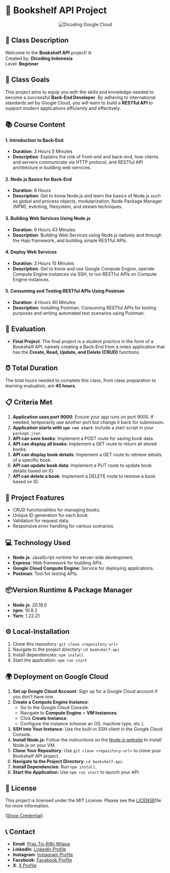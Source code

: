 # 🌟 Bookshelf API Project

<div align="center">
  <img src="https://dicoding-web-img.sgp1.cdn.digitaloceanspaces.com/original/academy/dos:d1d5705e89ede1344b035ea54f83331920231113084253.png" alt="Dicoding Google Cloud">
</div>

## 🎯 Class Description

Welcome to the **Bookshelf API** project! 🌐  
Created by: **Dicoding Indonesia**  
Level: **Beginner**

## 🚀 Class Goals

This project aims to equip you with the skills and knowledge needed to become a successful **Back-End Developer**. By adhering to international standards set by Google Cloud, you will learn to build a **RESTful API** to support modern applications efficiently and effectively.

## 📚 Course Content

#### 1. **Introduction to Back-End**

- **Duration**: 3 Hours 5 Minutes
- **Description**: Explains the role of front-end and back-end, how clients and servers communicate via HTTP protocol, and RESTful API architecture in building web services.

#### 2. **Node.js Basics for Back-End**

- **Duration**: 8 Hours
- **Description**: Get to know Node.js and learn the basics of Node.js such as global and process objects, modularization, Node Package Manager (NPM), eventing, filesystem, and stream techniques.

#### 3. **Building Web Services Using Node.js**

- **Duration**: 9 Hours 43 Minutes
- **Description**: Building Web Services using Node.js natively and through the Hapi framework, and building simple RESTful APIs.

#### 4. **Deploy Web Services**

- **Duration**: 3 Hours 15 Minutes
- **Description**: Get to know and use Google Compute Engine, operate Compute Engine instances via SSH, to run RESTful APIs on Compute Engine instances.

#### 5. **Consuming and Testing RESTful APIs Using Postman**

- **Duration**: 4 Hours 40 Minutes
- **Description**: Installing Postman. Consuming RESTful APIs for testing purposes and writing automated test scenarios using Postman.

## 🏁 Evaluation

- **Final Project**: The final project is a student practice in the form of a Bookshelf API, namely creating a Back-End from a notes application that has the **Create, Read, Update, and Delete (CRUD)** functions.

## ⏰ Total Duration

The total hours needed to complete this class, from class preparation to learning evaluation, are **45 hours**.

## 📋 Criteria Met

1. **Application uses port 9000**: Ensure your app runs on port 9000. If needed, temporarily use another port but change it back for submission.
2. **Application starts with `npm run start`**: Include a start script in your `package.json`.
3. **API can save books**: Implement a POST route for saving book data.
4. **API can display all books**: Implement a GET route to return all stored books.
5. **API can display book details**: Implement a GET route to retrieve details of a specific book.
6. **API can update book data**: Implement a PUT route to update book details based on ID.
7. **API can delete a book**: Implement a DELETE route to remove a book based on ID.

## 🌟 Project Features

- CRUD functionalities for managing books.
- Unique ID generation for each book.
- Validation for request data.
- Responsive error handling for various scenarios.

## 💻 Technology Used

- **Node.js**: JavaScript runtime for server-side development.
- **Express**: Web framework for building APIs.
- **Google Cloud Compute Engine**: Service for deploying applications.
- **Postman**: Tool for testing APIs.

## 📦Version Runtime & Package Manager

- **Node.js**: 20.18.0
- **npm**: 10.8.2
- **Yarn**: 1.22.21

## ⚙️ Local-Installation

1. Clone this repository: `git clone <repository-url>`
2. Navigate to the project directory: `cd bookshelf-api`
3. Install dependencies: `npm install`
4. Start the application: `npm run start`

## 🌍 Deployment on Google Cloud

1. **Set up Google Cloud Account**: Sign up for a Google Cloud account if you don't have one.
2. **Create a Compute Engine Instance**:
   - Go to the Google Cloud Console.
   - Navigate to **Compute Engine** > **VM Instances**.
   - Click **Create Instance**.
   - Configure the instance (choose an OS, machine type, etc.).
3. **SSH into Your Instance**: Use the built-in SSH client in the Google Cloud Console.
4. **Install Node.js**: Follow the instructions on the [Node.js website](https://nodejs.org/) to install Node.js on your VM.
5. **Clone Your Repository**: Use `git clone <repository-url>` to clone your Bookshelf API project.
6. **Navigate to the Project Directory**: `cd bookshelf-api`.
7. **Install Dependencies**: Run `npm install`.
8. **Start the Application**: Use `npm run start` to launch your API.

## 📝 License

This project is licensed under the MIT License. Please see the [LICENSE](Bookshelf-main/LICENSE)file for more information.

([Show Credential](https://www.dicoding.com/certificates/2VX34KY5QZYQ))

## 📞 Contact

- **Email**: [Pras Tio Rifki Wijaya](mailto:wijayaprsatio23@gmail.com)
- **LinkedIn**: [LinkedIn Profile](https://www.linkedin.com/in/prastio-rifki-wijaya-046166243/)
- **Instagram**: [Instagram Profile](https://www.instagram.com/prastio_rifky/)
- **Facebook**: [Facebook Profile](https://www.facebook.com/share/cCuvkvYLoTarWZMJ/?mibextid=qi2Omg)
- **X**: [X Profile](https://x.com/rifki_prastio)

